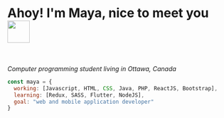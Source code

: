 
<h1>Ahoy! I'm Maya, nice to meet you <img src="https://media.giphy.com/media/mGcNjsfWAjY5AEZNw6/giphy.gif" width="50"></h1> </br> 
<p><em> Computer programming student living in Ottawa, Canada</em></p>

  
```javascript
const maya = {
  working: [Javascript, HTML, CSS, Java, PHP, ReactJS, Bootstrap],
  learning: [Redux, SASS, Flutter, NodeJS],
  goal: "web and mobile application developer"
}
```
